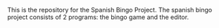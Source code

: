 This is the repository for the Spanish Bingo Project.
The spanish bingo project consists of 2 programs: the bingo game and the editor.
